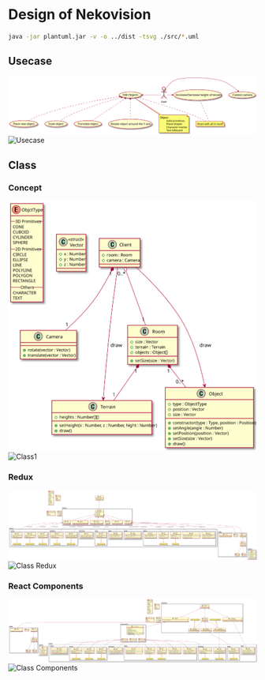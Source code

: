 # Design of Nekovision

```sh
java -jar plantuml.jar -v -o ../dist -tsvg ./src/*.uml
```

## Usecase
![Usecase](dist/usecase.svg)
![Usecase](https://rawgithub.com/ukatama/nekovision/design/dist/usecase.svg)

## Class
### Concept
![Class1](dist/class1.svg)
![Class1](https://rawgithub.com/ukatama/nekovision/design/dist/class1.svg)

### Redux
![Class Redux](dist/class-redux.svg)
![Class Redux](https://rawgithub.com/ukatama/nekovision/design/dist/class-redux.svg)

### React Components
![Class Components](dist/class-components.svg)
![Class Components](https://rawgithub.com/ukatama/nekovision/design/dist/class-components.svg)

